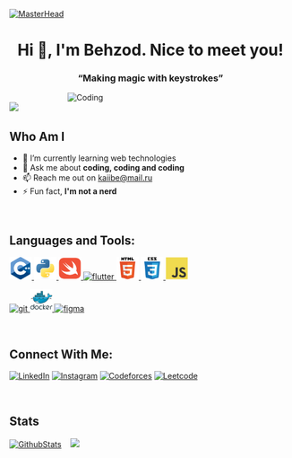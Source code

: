 [![MasterHead](https://qrangers.com/wp-content/uploads/2021/09/Banner-Introduction-to-3D-Animation.png)](https://rishavchanda.io)

<h1 align="center">Hi 👋, I'm Behzod. Nice to meet you!</h1>
<h3 align="center">“Making magic with keystrokes”</h3>

<img align="right" alt="Coding" width="400px" src="https://i.giphy.com/media/qgQUggAC3Pfv687qPC/giphy.webp"><br>
<img src="https://komarev.com/ghpvc/?username=kaiibe&color=brightgreen">

<h2>Who Am I</h2>

<ul>
  <li>🌱 I’m currently learning web technologies</li>
  <li>💬 Ask me about <strong>coding, coding and coding</strong></li>
  <li>📫 Reach me out on <a href="mailto:kaiibe@mail.ru" class="contact-link">kaiibe@mail.ru</a></li>
  <li>⚡ Fun fact, <strong>I'm not a nerd</strong></li>
</ul>

<br>

<h2 align="left">Languages and Tools:</h2>

<a href="https://www.w3schools.com/cpp/" target="_blank" rel="noreferrer"> <img src="https://raw.githubusercontent.com/devicons/devicon/master/icons/cplusplus/cplusplus-original.svg" alt="cplusplus" width="40" height="40"/> </a> 
<a href="https://www.python.org" target="_blank" rel="noreferrer"> <img src="https://raw.githubusercontent.com/devicons/devicon/master/icons/python/python-original.svg" alt="python" width="40" height="40"/> </a> 
<a href="https://developer.apple.com/swift/" target="_blank" rel="noreferrer"> <img src="https://raw.githubusercontent.com/devicons/devicon/master/icons/swift/swift-original.svg" alt="swift" width="40" height="40"/> </a>
<a href="https://flutter.dev" target="_blank" rel="noreferrer"> <img src="https://www.vectorlogo.zone/logos/flutterio/flutterio-icon.svg" alt="flutter" width="40" height="40"/> </a> 
<a href="https://www.w3.org/html/" target="_blank" rel="noreferrer"> <img src="https://raw.githubusercontent.com/devicons/devicon/master/icons/html5/html5-original-wordmark.svg" alt="html5" width="40" height="40"/> </a> 
<a href="https://www.w3schools.com/css/" target="_blank" rel="noreferrer"> <img src="https://raw.githubusercontent.com/devicons/devicon/master/icons/css3/css3-original-wordmark.svg" alt="css3" width="40" height="40"/> </a> 
<a href="https://developer.mozilla.org/en-US/docs/Web/JavaScript" target="_blank" rel="noreferrer"> <img src="https://raw.githubusercontent.com/devicons/devicon/master/icons/javascript/javascript-original.svg" alt="javascript" width="40" height="40"/> </a> 

<a href="https://git-scm.com/" target="_blank" rel="noreferrer"> <img src="https://www.vectorlogo.zone/logos/git-scm/git-scm-icon.svg" alt="git" width="40" height="40"/> </a> 
<a href="https://www.docker.com/" target="_blank" rel="noreferrer"> <img src="https://raw.githubusercontent.com/devicons/devicon/master/icons/docker/docker-original-wordmark.svg" alt="docker" width="40" height="40"/> </a> 
<a href="https://www.figma.com/" target="_blank" rel="noreferrer"> <img src="https://www.vectorlogo.zone/logos/figma/figma-icon.svg" alt="figma" width="40" height="40"/> </a> 

<br>
<h2>Connect With Me:</h2>

[![LinkedIn](https://img.shields.io/badge/LinkedIn-%230077B5.svg?&style=for-the-badge&logo=linkedin&logoColor=white)](https://www.linkedin.com/in/behzod-khomidov-bk/)
[![Instagram](https://img.shields.io/badge/Instagram-%23E4405F.svg?&style=for-the-badge&logo=instagram&logoColor=white)](https://instagram.com/_kaiibe__)
[![Codeforces](https://img.shields.io/badge/codeforces-%230077B5.svg?&style=for-the-badge&logo=codeforces&logoColor=white&color=orange)](https://codeforces.com/profile/Beha_888/)
[![Leetcode](https://img.shields.io/badge/leetcode-%230077B5.svg?&style=for-the-badge&logo=leetcode&logoColor=white&color=black)](https://leetcode.com/kaiibe/)

<br>
<h2>Stats</h2>

[![GithubStats](https://github-readme-stats.vercel.app/api?username=kaiibe&show_icons=true&rank_icon=github&theme=dark)](https://github-readme-stats.vercel.app/api?username=kaiibe&show_icons=true&rank_icon=github&theme=dark)&nbsp; &nbsp;
<a href="https://github-readme-stats.vercel.app/api/top-langs/?username=kaiibe&layout=donut&theme=dark">
  <img src="https://github-readme-stats.vercel.app/api/top-langs/?username=kaiibe&layout=donut&theme=dark" width="35.3%">
</a>






